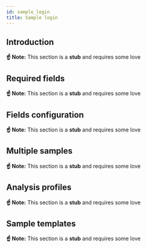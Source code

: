 ```yaml
---
id: sample_login
title: Sample login
---
```


## Introduction

**☝️ Note:** This section is a **stub** and requires some love

## Required fields

**☝️ Note:** This section is a **stub** and requires some love

## Fields configuration

**☝️ Note:** This section is a **stub** and requires some love

## Multiple samples

**☝️ Note:** This section is a **stub** and requires some love

## Analysis profiles

**☝️ Note:** This section is a **stub** and requires some love

## Sample templates

**☝️ Note:** This section is a **stub** and requires some love

